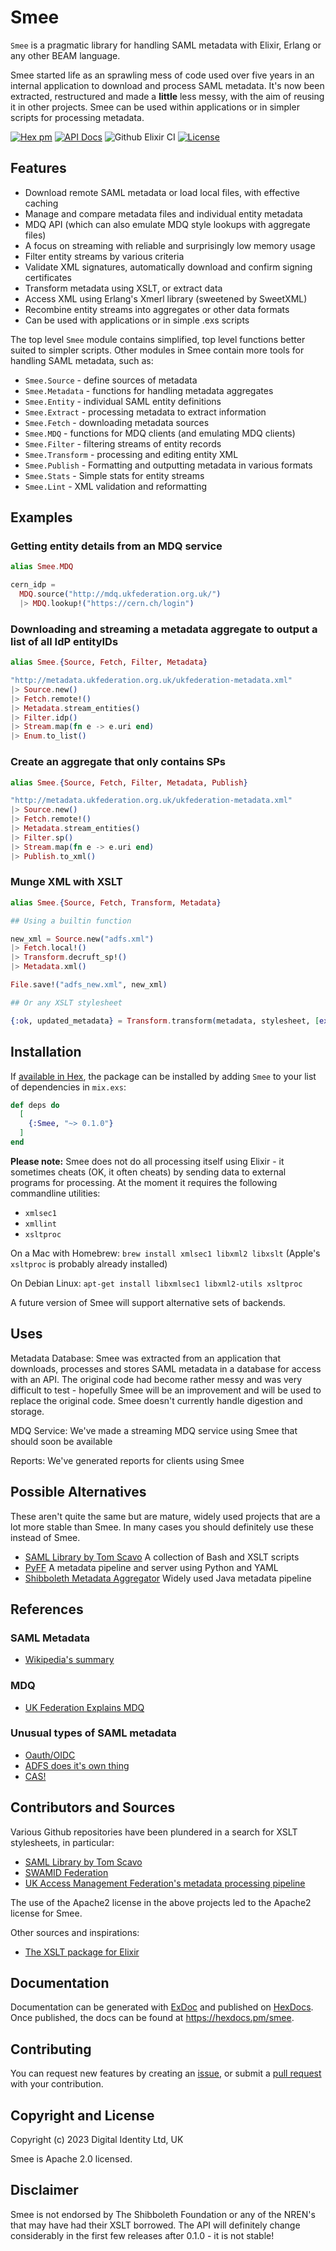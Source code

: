 # Smee

`Smee` is a pragmatic library for handling SAML metadata with Elixir, Erlang or any other BEAM language.

Smee started life as an sprawling mess of code used over five years in an internal application to download and process
SAML metadata. It's now been extracted, restructured and made a **little** less messy, with the aim of reusing it in other 
projects. Smee can be used within applications or in simpler scripts for processing metadata.

[![Hex pm](http://img.shields.io/hexpm/v/smee.svg?style=flat)](https://hex.pm/packages/smee)
[![API Docs](https://img.shields.io/badge/api-docs-yellow.svg?style=flat)](http://hexdocs.pm/smee/)
![Github Elixir CI](https://github.com/Digital-Identity-Labs/smee/workflows/Elixir%20CI/badge.svg)
[![License](https://img.shields.io/hexpm/l/smee.svg)](LICENSE)

## Features

* Download remote SAML metadata or load local files, with effective caching
* Manage and compare metadata files and individual entity metadata 
* MDQ API (which can also emulate MDQ style lookups with aggregate files)
* A focus on streaming with reliable and surprisingly low memory usage
* Filter entity streams by various criteria
* Validate XML signatures, automatically download and confirm signing certificates
* Transform metadata using XSLT, or extract data
* Access XML using Erlang's Xmerl library (sweetened by SweetXML)
* Recombine entity streams into aggregates or other data formats
* Can be used with applications or in simple .exs scripts

The top level `Smee` module contains simplified, top level functions better suited to simpler scripts. Other modules in
Smee contain more tools for handling SAML metadata, such as:

* `Smee.Source` - define sources of metadata
* `Smee.Metadata` - functions for handling metadata aggregates
* `Smee.Entity` - individual SAML entity definitions
* `Smee.Extract` - processing metadata to extract information
* `Smee.Fetch` - downloading metadata sources
* `Smee.MDQ` - functions for MDQ clients (and emulating MDQ clients)
* `Smee.Filter` - filtering streams of entity records
* `Smee.Transform` - processing and editing entity XML
* `Smee.Publish` - Formatting and outputting metadata in various formats
* `Smee.Stats` - Simple stats for entity streams
* `Smee.Lint` - XML validation and reformatting

## Examples

### Getting entity details from an MDQ service

```elixir
alias Smee.MDQ

cern_idp = 
  MDQ.source("http://mdq.ukfederation.org.uk/")
  |> MDQ.lookup!("https://cern.ch/login")

```

### Downloading and streaming a metadata aggregate to output a list of all IdP entityIDs

```elixir
alias Smee.{Source, Fetch, Filter, Metadata}

"http://metadata.ukfederation.org.uk/ukfederation-metadata.xml"
|> Source.new()
|> Fetch.remote!()
|> Metadata.stream_entities()
|> Filter.idp()
|> Stream.map(fn e -> e.uri end)
|> Enum.to_list()

```

### Create an aggregate that only contains SPs 

```elixir
alias Smee.{Source, Fetch, Filter, Metadata, Publish}

"http://metadata.ukfederation.org.uk/ukfederation-metadata.xml"
|> Source.new()
|> Fetch.remote!()
|> Metadata.stream_entities()
|> Filter.sp()
|> Stream.map(fn e -> e.uri end)
|> Publish.to_xml()

```
### Munge XML with XSLT

```elixir
alias Smee.{Source, Fetch, Transform, Metadata}

## Using a builtin function

new_xml = Source.new("adfs.xml")
|> Fetch.local!()
|> Transform.decruft_sp!()
|> Metadata.xml()

File.save!("adfs_new.xml", new_xml)

## Or any XSLT stylesheet

{:ok, updated_metadata} = Transform.transform(metadata, stylesheet, [exampleParam: "example value"])

```

## Installation

If [available in Hex](https://hex.pm/docs/publish), the package can be installed
by adding `Smee` to your list of dependencies in `mix.exs`:

```elixir
def deps do
  [
    {:Smee, "~> 0.1.0"}
  ]
end
```

**Please note:** Smee does not do all processing itself using Elixir - it sometimes cheats (OK, it often cheats) by sending data to
external programs for processing. At the moment it requires the following commandline utilities:

* `xmlsec1`
* `xmllint`
* `xsltproc`

On a Mac with Homebrew: `brew install xmlsec1 libxml2 libxslt` (Apple's `xsltproc` is probably already installed)

On Debian Linux: `apt-get install libxmlsec1 libxml2-utils xsltproc`

A future version of Smee will support alternative sets of backends.

## Uses

Metadata Database: Smee was extracted from an application that downloads, processes and stores SAML metadata in a database for access 
with an API. The original code had become rather messy and was very difficult to test - hopefully Smee will be an 
improvement and will be used to replace the original code. Smee doesn't currently handle digestion and storage.

MDQ Service: We've made a streaming MDQ service using Smee that should soon be available 

Reports: We've generated reports for clients using Smee

## Possible Alternatives

These aren't quite the same but are mature, widely used projects that are a lot more stable than Smee. In many cases you 
should definitely use these instead of Smee.

* [SAML Library by Tom Scavo](https://github.com/trscavo/saml-library/) A collection of Bash and XSLT scripts 
* [PyFF](https://github.com/IdentityPython/pyFF) A metadata pipeline and server using Python and YAML
* [Shibboleth Metadata Aggregator](https://shibboleth.atlassian.net/wiki/spaces/MA1/overview) Widely used Java metadata pipeline

## References

### SAML Metadata
* [Wikipedia's summary](https://en.wikipedia.org/wiki/SAML_2.0)

### MDQ 
* [UK Federation Explains MDQ](https://www.ukfederation.org.uk/content/Documents/MDQ)

### Unusual types of SAML metadata
* [Oauth/OIDC](https://shibboleth.atlassian.net/wiki/spaces/SC/pages/1912406916/OAuthRPMetadataProfile)
* [ADFS does it's own thing](https://shibboleth.atlassian.net/wiki/spaces/SC/pages/1836417024/ADFSMetadataProfile)
* [CAS!](https://shibboleth.atlassian.net/wiki/spaces/SC/pages/1879344655/CASMetadataProfile)

## Contributors and Sources

Various Github repositories have been plundered in a search for XSLT stylesheets, in particular:

* [SAML Library by Tom Scavo](https://github.com/trscavo/saml-library/)
* [SWAMID Federation](https://swamid.se/swamid-metadata.git/tree/xslt)
* [UK Access Management Federation's metadata processing pipeline](https://github.com/ukf/ukf-meta)

The use of the Apache2 license in the above projects led to the Apache2 license for Smee.

Other sources and inspirations:

* [The XSLT package for Elixir](https://github.com/johnhamelink/xslt)

## Documentation

Documentation can be generated with [ExDoc](https://github.com/elixir-lang/ex_doc)
and published on [HexDocs](https://hexdocs.pm). Once published, the docs can
be found at <https://hexdocs.pm/smee>.

## Contributing

You can request new features by creating an [issue](https://github.com/Digital-Identity-Labs/smee/issues),
or submit a [pull request](https://github.com/Digital-Identity-Labs/smee/pulls) with your contribution.

## Copyright and License

Copyright (c) 2023 Digital Identity Ltd, UK

Smee is Apache 2.0 licensed.

## Disclaimer
Smee is not endorsed by The Shibboleth Foundation or any of the NREN's that may have had their XSLT borrowed.
The API will definitely change considerably in the first few releases after 0.1.0 - it is not stable!

